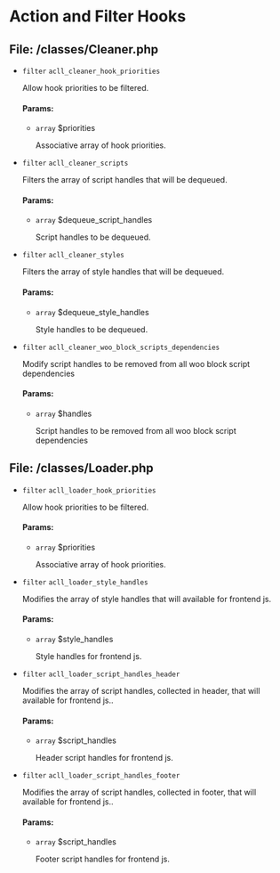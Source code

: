 # Action and Filter Hooks


## File: /classes/Cleaner.php

- `filter` `acll_cleaner_hook_priorities`
  
  Allow hook priorities to be filtered.
  
  #### Params:
  
  - `array` $priorities
  
    Associative array of hook priorities.

- `filter` `acll_cleaner_scripts`
  
  Filters the array of script handles that will be dequeued.
  
  #### Params:
  
  - `array` $dequeue_script_handles
  
    Script handles to be dequeued.

- `filter` `acll_cleaner_styles`
  
  Filters the array of style handles that will be dequeued.
  
  #### Params:
  
  - `array` $dequeue_style_handles
  
    Style handles to be dequeued.

- `filter` `acll_cleaner_woo_block_scripts_dependencies`
  
  Modify script handles to be removed from all woo block script dependencies
  
  #### Params:
  
  - `array` $handles
  
    Script handles to be removed from all woo block script dependencies


## File: /classes/Loader.php

- `filter` `acll_loader_hook_priorities`
  
  Allow hook priorities to be filtered.
  
  #### Params:
  
  - `array` $priorities
  
    Associative array of hook priorities.

- `filter` `acll_loader_style_handles`
  
  Modifies the array of style handles that will available for frontend js.
  
  #### Params:
  
  - `array` $style_handles
  
    Style handles for frontend js.

- `filter` `acll_loader_script_handles_header`
  
  Modifies the array of script handles, collected in header, that will available for frontend js..
  
  #### Params:
  
  - `array` $script_handles
  
    Header script handles for frontend js.

- `filter` `acll_loader_script_handles_footer`
  
  Modifies the array of script handles, collected in footer, that will available for frontend js..
  
  #### Params:
  
  - `array` $script_handles
  
    Footer script handles for frontend js.
